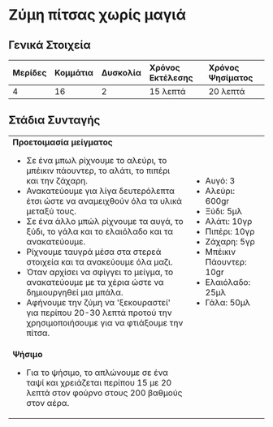# Ζύμη πίτσας χωρίς μαγιά

## Γενικά Στοιχεία

| Μερίδες | Κομμάτια | Δυσκολία | Χρόνος Εκτέλεσης | Χρόνος Ψησίματος |
| :- | :- | :- | :- | :- |
|4 |16 | 2 | 15 λεπτά | 20 λεπτά |

## Στάδια Συνταγής

| | |
| :- | :- |
| **Προετοιμασία μείγματος** <br/> <ul> <li> Σε ένα μπωλ ρίχνουμε το αλεύρι, το μπέικιν πάουντερ, το αλάτι, το πιπέρι και την ζάχαρη. </li> <li> Ανακατεύουμε για λίγα δευτερόλεπτα έτσι ώστε να αναμειχθούν όλα τα υλικά μεταξύ τους. </li> <li> Σε ένα άλλο μπώλ ρίχνουμε τα αυγά, το ξύδι, το γάλα και το ελαιόλαδο και τα ανακατεύουμε. </li> <li> Ρίχνουμε ταυγρά μέσα στα στερεά στοιχεία και τα ανακεύουμε όλα μαζι. </li> <li> Όταν αρχίσει να σφίγγει το μείγμα, το ανακατεύουμε με τα χέρια ώστε να δημιουργηθεί μια μπάλα. </li> <li> Αφήνουμε την ζύμη να 'ξεκουραστεί' για περίπου 20-30 λεπτά προτού την χρησιμοποιήσουμε για να φτιάξουμε την πίτσα. </li> </ul> | <ul><li>Αυγό: 3</li> <li>Αλεύρι: 600gr</li> <li>Ξύδι: 5μλ</li> <li>Αλάτι: 10γρ</li> <li>Πιπέρι: 10γρ</li> <li>Ζάχαρη: 5γρ</li> <li>Μπέικιν Πάουντερ: 10gr</li> <li>Ελαιόλαδο: 25μλ</li> <li>Γάλα: 50μλ</li>  </ul> 
| **Ψήσιμο** <br/> <ul> <li> Για το ψήσιμο, το απλώνουμε σε ένα ταψί και χρειάζεται περίπου 15 με 20 λεπτά στον φούρνο στους 200 βαθμούς στον αέρα. </li> </ul> |  |